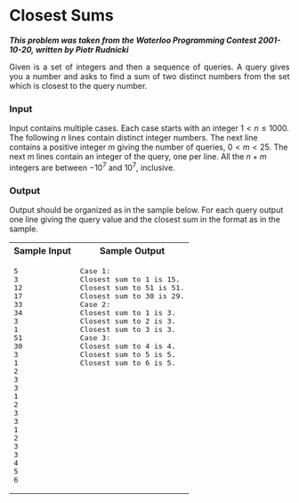 # Closest Sums #

***This problem was taken from the Waterloo Programming Contest 2001-10-20, written by Piotr Rudnicki***

<p align="justify">
Given is a set of integers and then a sequence of queries. A query gives you a number and asks to find a sum of two distinct numbers from the set which is
closest to the query number.

### Input ###
Input contains multiple cases. Each case starts with an integer $1 < n \le 1000$. The following $n$ lines contain distinct integer numbers. The next line
contains a positive integer $m$ giving the number of queries, $0 < m < 25$. The next $m$ lines contain an integer of the query, one per line. All the $n + m$ 
integers are between $-10^7$ and $10^7$, inclusive.

### Output ###
Output should be organized as in the sample below. For each query output one line giving the query value and the closest sum in the format as in the sample.

</p>

<table>
<tr>
<th>Sample Input</th>
<th>Sample Output</th>
</tr>
<tr>
<td valign="top">
<pre>
5
3
12
17
33
34
3
1
51
30
3
1
2
3
3
1
2
3
3
1
2
3
3
4
5
6
</pre>
</td>
<td valign="top">
<pre>
Case 1:
Closest sum to 1 is 15.
Closest sum to 51 is 51.
Closest sum to 30 is 29.
Case 2:
Closest sum to 1 is 3.
Closest sum to 2 is 3.
Closest sum to 3 is 3.
Case 3:
Closest sum to 4 is 4.
Closest sum to 5 is 5.
Closest sum to 6 is 5.
</pre>
</td>
</tr>
</table>
